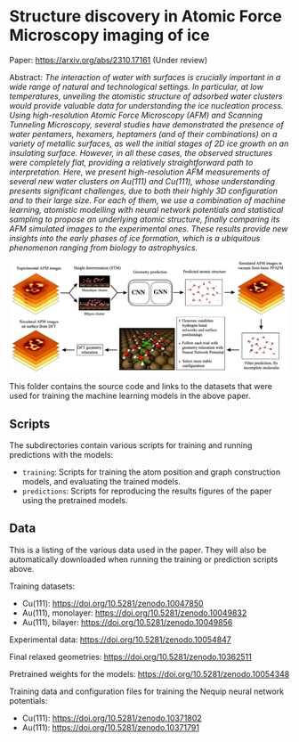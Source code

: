 # Structure discovery in Atomic Force Microscopy imaging of ice

Paper: https://arxiv.org/abs/2310.17161 (Under review)

Abstract: _The interaction of water with surfaces is crucially important in a wide range of natural and technological settings. In particular, at low temperatures, unveiling the atomistic structure of adsorbed water clusters would provide valuable data for understanding the ice nucleation process. Using high-resolution Atomic Force Microscopy (AFM) and Scanning Tunneling Microscopy, several studies have demonstrated the presence of water pentamers, hexamers, heptamers (and of their combinations) on a variety of metallic surfaces, as well the initial stages of 2D ice growth on an insulating surface. However, in all these cases, the observed structures were completely flat, providing a relatively straightforward path to interpretation. Here, we present high-resolution AFM measurements of several new water clusters on Au(111) and Cu(111), whose understanding presents significant challenges, due to both their highly 3D configuration and to their large size. For each of them, we use a combination of machine learning, atomistic modelling with neural network potentials and statistical sampling to propose an underlying atomic structure, finally comparing its AFM simulated images to the experimental ones. These results provide new insights into the early phases of ice formation, which is a ubiquitous phenomenon ranging from biology to astrophysics._

![Workflow](workflow.png)

This folder contains the source code and links to the datasets that were used for training the machine learning models in the above paper.

## Scripts

The subdirectories contain various scripts for training and running predictions with the models:
- `training`: Scripts for training the atom position and graph construction models, and evaluating the trained models.
- `predictions`: Scripts for reproducing the results figures of the paper using the pretrained models.

## Data

This is a listing of the various data used in the paper. They will also be automatically downloaded when running the training or prediction scripts above.

Training datasets:
- Cu(111): https://doi.org/10.5281/zenodo.10047850
- Au(111), monolayer: https://doi.org/10.5281/zenodo.10049832
- Au(111), bilayer: https://doi.org/10.5281/zenodo.10049856

Experimental data: https://doi.org/10.5281/zenodo.10054847

Final relaxed geometries: https://doi.org/10.5281/zenodo.10362511

Pretrained weights for the models: https://doi.org/10.5281/zenodo.10054348

Training data and configuration files for training the Nequip neural network potentials:
- Cu(111): https://doi.org/10.5281/zenodo.10371802
- Au(111): https://doi.org/10.5281/zenodo.10371791
